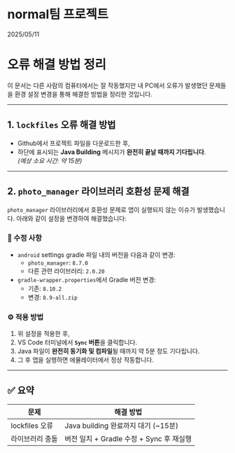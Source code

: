 # normal팀 프로젝트

2025/05/11
# 오류 해결 방법 정리

이 문서는 다른 사람의 컴퓨터에서는 잘 작동했지만 내 PC에서 오류가 발생했던 문제들을 환경 설정 변경을 통해 해결한 방법을 정리한 것입니다.

---

## 1. `lockfiles` 오류 해결 방법

- Github에서 프로젝트 파일을 다운로드한 후,
- 하단에 표시되는 **Java Building** 메시지가 **완전히 끝날 때까지 기다립니다**.  
  *(예상 소요 시간: 약 15분)*

---

## 2. `photo_manager` 라이브러리 호환성 문제 해결

`photo_manager` 라이브러리에서 호환성 문제로 앱이 실행되지 않는 이슈가 발생했습니다. 아래와 같이 설정을 변경하여 해결했습니다:

### 📌 수정 사항

- `android` settings gradle  파일 내의 버전을 다음과 같이 변경:
  - `photo_manager`: `8.7.0`
  - 다른 관련 라이브러리: `2.0.20`
- `gradle-wrapper.properties`에서 Gradle 버전 변경:
  - 기존: `8.10.2`
  - 변경: `8.9-all.zip`

### ⚙️ 적용 방법

1. 위 설정을 적용한 후,
2. VS Code 터미널에서 **`Sync` 버튼**을 클릭합니다.
3. Java 파일이 **완전히 동기화 및 컴파일**될 때까지 약 5분 정도 기다립니다.
4. 그 후 앱을 실행하면 에뮬레이터에서 정상 작동합니다.

---

## ✅ 요약

| 문제            | 해결 방법                                     |
|-----------------|-----------------------------------------------|
| lockfiles 오류   | Java building 완료까지 대기 (~15분)           |
| 라이브러리 충돌 | 버전 일치 + Gradle 수정 + Sync 후 재실행      |

